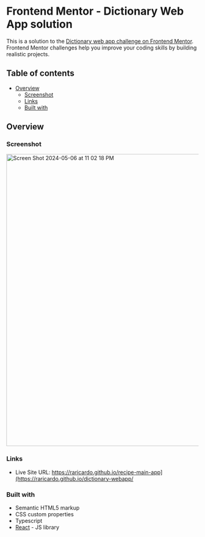 # Frontend Mentor - Dictionary Web App solution

This is a solution to the [Dictionary web app challenge on Frontend Mentor](https://www.frontendmentor.io/challenges/dictionary-web-app-h5wwnyuKFL). Frontend Mentor challenges help you improve your coding skills by building realistic projects. 

## Table of contents

- [Overview](#overview)
  - [Screenshot](#screenshot)
  - [Links](#links)
  - [Built with](#built-with)

## Overview

### Screenshot

<img width="765" alt="Screen Shot 2024-05-06 at 11 02 18 PM" src="https://github.com/RAricardo/dictionary-webapp/assets/40037279/b9294234-f40b-45fd-aa71-a664f800f116">

### Links

- Live Site URL: https://raricardo.github.io/recipe-main-app](https://raricardo.github.io/dictionary-webapp/

### Built with

- Semantic HTML5 markup
- CSS custom properties
- Typescript
- [React](https://reactjs.org/) - JS library
